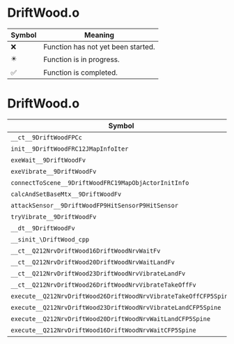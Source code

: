 # DriftWood.o
| Symbol | Meaning 
| ------------- | ------------- 
| :x: | Function has not yet been started. 
| :eight_pointed_black_star: | Function is in progress. 
| :white_check_mark: | Function is completed. 


# DriftWood.o
| Symbol | Decompiled? |
| ------------- | ------------- |
| `__ct__9DriftWoodFPCc` | :x: |
| `init__9DriftWoodFRC12JMapInfoIter` | :x: |
| `exeWait__9DriftWoodFv` | :x: |
| `exeVibrate__9DriftWoodFv` | :x: |
| `connectToScene__9DriftWoodFRC19MapObjActorInitInfo` | :x: |
| `calcAndSetBaseMtx__9DriftWoodFv` | :x: |
| `attackSensor__9DriftWoodFP9HitSensorP9HitSensor` | :x: |
| `tryVibrate__9DriftWoodFv` | :x: |
| `__dt__9DriftWoodFv` | :x: |
| `__sinit_\DriftWood_cpp` | :x: |
| `__ct__Q212NrvDriftWood16DriftWoodNrvWaitFv` | :x: |
| `__ct__Q212NrvDriftWood20DriftWoodNrvWaitLandFv` | :x: |
| `__ct__Q212NrvDriftWood23DriftWoodNrvVibrateLandFv` | :x: |
| `__ct__Q212NrvDriftWood26DriftWoodNrvVibrateTakeOffFv` | :x: |
| `execute__Q212NrvDriftWood26DriftWoodNrvVibrateTakeOffCFP5Spine` | :x: |
| `execute__Q212NrvDriftWood23DriftWoodNrvVibrateLandCFP5Spine` | :x: |
| `execute__Q212NrvDriftWood20DriftWoodNrvWaitLandCFP5Spine` | :x: |
| `execute__Q212NrvDriftWood16DriftWoodNrvWaitCFP5Spine` | :x: |
